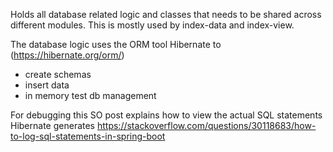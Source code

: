 Holds all database related logic and classes that needs
to be shared across different modules. This is mostly
used by index-data and index-view. 

The database logic uses the ORM tool Hibernate to
(https://hibernate.org/orm/)
  - create schemas
  - insert data
  - in memory test db management


For debugging this SO post explains how to view the 
actual SQL statements Hibernate generates
https://stackoverflow.com/questions/30118683/how-to-log-sql-statements-in-spring-boot

